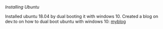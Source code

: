 *Installing Ubuntu*

Installed ubuntu 18.04 by dual booting it with windows 10.
Created a blog  on dev.to on how to dual boot ubuntu with windows 10: 
[myblog](https://dev.to/praveenjm2000/making-it-simple-dual-booting-ubuntu-with-windows-10-for-absolute-biginners-2faj)
